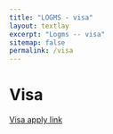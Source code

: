 ```yaml
---
title: "LOGMS - visa"
layout: textlay
excerpt: "Logms -- visa"
sitemap: false
permalink: /visa
---
```


# Visa


[Visa apply link](#)
